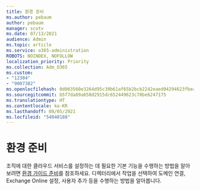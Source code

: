 ```yaml
---
title: 환경 준비
ms.author: pebaum
author: pebaum
manager: scotv
ms.date: 07/13/2021
audience: Admin
ms.topic: article
ms.service: o365-administration
ROBOTS: NOINDEX, NOFOLLOW
localization_priority: Priority
ms.collection: Adm_O365
ms.custom:
- "12304"
- "9007382"
ms.openlocfilehash: 0d063560e3264d95c39b61af65b2bcb2242eaed04294623fbeac4562c25b1c1a
ms.sourcegitcommit: b5f7da89a650d2915dc652449623c78be6247175
ms.translationtype: HT
ms.contentlocale: ko-KR
ms.lasthandoff: 08/05/2021
ms.locfileid: "54040188"
---
```

# <a name="prepare-your-environment"></a>환경 준비

조직에 대한 클라우드 서비스를 설정하는 데 필요한 기본 기능을 수행하는 방법을 알아보려면 [환경 가이드 준비](https://admin.microsoft.com/adminportal/home#/modernonboarding/prepareyourenvironment)를 참조하세요. 디렉터리에서 작업을 선택하여 도메인 연결, Exchange Online 설정, 사용자 추가 등을 수행하는 방법을 알아봅니다.     